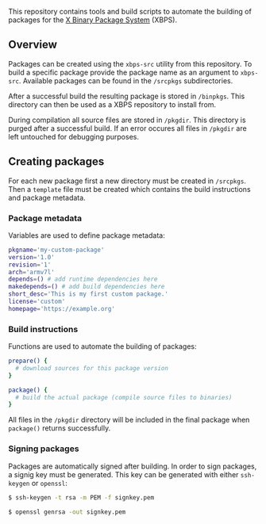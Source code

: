 This repository contains tools and build scripts to automate the building of packages for the [X Binary Package System](https://github.com/void-linux/xbps) (XBPS).

## Overview

Packages can be created using the `xbps-src` utility from this repository. To build a specific package provide the package name as an argument to `xbps-src`. Available packages can be found in the `/srcpkgs` subdirectories.

After a successful build the resulting package is stored in `/binpkgs`. This directory can then be used as a XBPS repository to install from.

During compilation all source files are stored in `/pkgdir`. This directory is purged after a successful build. If an error occures all files in `/pkgdir` are left untouched for debugging purposes.

## Creating packages

For each new package first a new directory must be created in `/srcpkgs`. Then a `template` file must be created which contains the build instructions and package metadata.

### Package metadata

Variables are used to define package metadata:

```sh
pkgname='my-custom-package'
version='1.0'
revision='1'
arch='armv7l'
depends=() # add runtime dependencies here
makedepends=() # add build dependencies here
short_desc='This is my first custom package.'
license='custom'
homepage='https://example.org'
```

### Build instructions

Functions are used to automate the building of packages:

```sh
prepare() {
  # download sources for this package version
}

package() {
  # build the actual package (compile source files to binaries)
}
```

All files in the `/pkgdir` directory will be included in the final package when `package()` returns successfully.

### Signing packages

Packages are automatically signed after building. In order to sign packages, a signig key must be generated. This key can be generated with either `ssh-keygen` or `openssl`:

```sh
$ ssh-keygen -t rsa -m PEM -f signkey.pem
```

```sh
$ openssl genrsa -out signkey.pem
```
